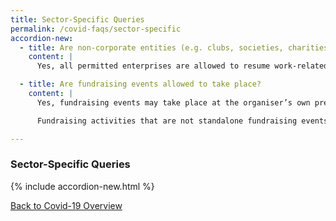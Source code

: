 ```yaml
---
title: Sector-Specific Queries
permalink: /covid-faqs/sector-specific
accordion-new:
  - title: Are non-corporate entities (e.g. clubs, societies, charities, Social Service Agencies, co-operative societies) also allowed to resume work-related events from 28 Sep?
    content: |
      Yes, all permitted enterprises are allowed to resume work-related events of up to 50 persons at their own workplaces or premises, and at third-party venues. Respective sectoral advisories and safe management measures continue to apply. For more information, please refer [here](https://www.mom.gov.sg/covid-19/frequently-asked-questions/safe-management-measures){:target="_blank"}.

  - title: Are fundraising events allowed to take place?
    content: |
      Yes, fundraising events may take place at the organiser’s own premises or third-party venues, with up to 50 persons per event.

      Fundraising activities that are not standalone fundraising events but are incidentally conducted in the course of other activities should follow the guidelines and safe management measures set for the primary activity. For example, fundraising carried out by commercial participators in the course of their retail business should follow the prevailing guidelines in place for retail activities. Similarly, the collection of offerings/tithes during religious services should follow the prevailing guidelines for the conduct of religious services. For more information, please refer [here](https://www.mom.gov.sg/covid-19/frequently-asked-questions/safe-management-measures){:target="_blank"}.

---
```


### Sector-Specific Queries

{% include accordion-new.html %}

[Back to Covid-19 Overview](/covid/)
